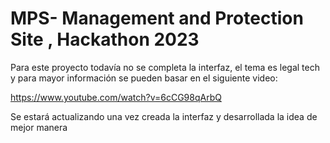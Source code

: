 # MPS- Management and Protection Site , Hackathon 2023 
Para este proyecto todavía no se completa la interfaz, el tema es legal tech y para mayor información se pueden basar en el siguiente video: 

https://www.youtube.com/watch?v=6cCG98qArbQ

Se estará actualizando una vez creada la interfaz y desarrollada la idea de mejor manera 
